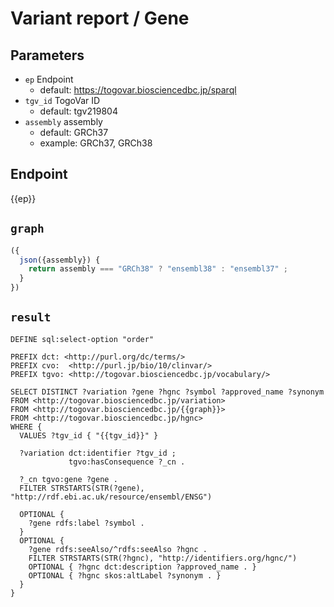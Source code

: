 # Variant report / Gene

## Parameters

* `ep` Endpoint
  * default: https://togovar.biosciencedbc.jp/sparql
* `tgv_id` TogoVar ID
  * default: tgv219804
* `assembly` assembly
  * default: GRCh37
  * example: GRCh37, GRCh38

## Endpoint

{{ep}}

## `graph`

```javascript
({
  json({assembly}) {
    return assembly === "GRCh38" ? "ensembl38" : "ensembl37" ;
  }
})
```

## `result`

```sparql
DEFINE sql:select-option "order"

PREFIX dct: <http://purl.org/dc/terms/>
PREFIX cvo:  <http://purl.jp/bio/10/clinvar/>
PREFIX tgvo: <http://togovar.biosciencedbc.jp/vocabulary/>

SELECT DISTINCT ?variation ?gene ?hgnc ?symbol ?approved_name ?synonym
FROM <http://togovar.biosciencedbc.jp/variation>
FROM <http://togovar.biosciencedbc.jp/{{graph}}>
FROM <http://togovar.biosciencedbc.jp/hgnc>
WHERE {
  VALUES ?tgv_id { "{{tgv_id}}" }

  ?variation dct:identifier ?tgv_id ;
             tgvo:hasConsequence ?_cn .

  ?_cn tgvo:gene ?gene .
  FILTER STRSTARTS(STR(?gene), "http://rdf.ebi.ac.uk/resource/ensembl/ENSG")

  OPTIONAL {
    ?gene rdfs:label ?symbol .
  }
  OPTIONAL {
    ?gene rdfs:seeAlso/^rdfs:seeAlso ?hgnc .
    FILTER STRSTARTS(STR(?hgnc), "http://identifiers.org/hgnc/")
    OPTIONAL { ?hgnc dct:description ?approved_name . }
    OPTIONAL { ?hgnc skos:altLabel ?synonym . }
  }
}
```
